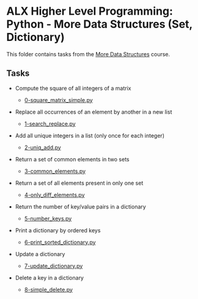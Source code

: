 # ALX Higher Level Programming: Python - More Data Structures (Set, Dictionary)

This folder contains tasks from the [More Data Structures](https://github.com/alx-higher/0x04-python-more_data_structures) course.

## Tasks

- Compute the square of all integers of a matrix
  - [0-square_matrix_simple.py](
        https://github.com/alx-higher/0x04-python-more_data_structures/blob/master/0-square_matrix_simple.py
    )

- Replace all occurrences of an element by another in a new list
  - [1-search_replace.py](
        https://github.com/alx-higher/0x04-python-more_data_structures/blob/master/1-search_replace.py
    )

- Add all unique integers in a list (only once for each integer)
  - [2-uniq_add.py](
        https://github.com/alx-higher/0x04-python-more_data_structures/blob/master/2-uniq.py
    )

- Return a set of common elements in two sets
  - [3-common_elements.py](
        https://github.com/alx-higher/0x04-python-more_data_structures/blob/master/3-common_elements.py
    )

- Return a set of all elements present in only one set
  - [4-only_diff_elements.py](
        https://github.com/alx-higher/0x04-python-more_data_structures/blob/master/4-only_diff_elements.py
    )

- Return the number of key/value pairs in a dictionary
  - [5-number_keys.py](
        https://github.com/alx-higher/0x04-python-more_data_structures/blob/master/5-number_keys.py
    )

- Print a dictionary by ordered keys
  - [6-print_sorted_dictionary.py](
        https://github.com/alx-higher/0x04-python-more_data_structures/blob/master/6-print_sorted_dictionary.py
    )

- Update a dictionary
  - [7-update_dictionary.py](
        https://github.com/alx-higher/0x04-python-more_data_structures/blob/master/7-update_dictionary.py
    )

- Delete a key in a dictionary
  - [8-simple_delete.py](
        https://github.com/alx-higher/0x04-python-more_data_structures/blob/master/8-simple_delete.py
    )
